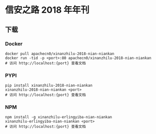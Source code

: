 # 信安之路 2018 年年刊

## 下载

### Docker

```
docker pull apachecn0/xinanzhilu-2018-nian-niankan
docker run -tid -p <port>:80 apachecn0/xinanzhilu-2018-nian-niankan
# 访问 http://localhost:{port} 查看文档
```

### PYPI

```
pip install xinanzhilu-2018-nian-niankan
xinanzhilu-2018-nian-niankan <port>
# 访问 http://localhost:{port} 查看文档
```

### NPM

```
npm install -g xinanzhilu-erlingyiba-nian-niankan
xinanzhilu-erlingyiba-nian-niankan <port>
# 访问 http://localhost:{port} 查看文档
```